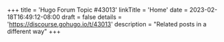 +++
title = 'Hugo Forum Topic #43013'
linkTitle = 'Home'
date = 2023-02-18T16:49:12-08:00
draft = false
details = 'https://discourse.gohugo.io/t/43013'
description = "Related posts in a different way"
+++
